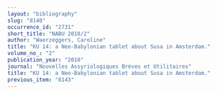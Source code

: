 ```yaml
---
layout: "bibliography"
slug: "8140"
occurrence_id: "2731"
short_title: "NABU 2010/2"
author: "Waerzeggers, Caroline"
title: "KU 14: a Neo-Babylonian tablet about Susa in Amsterdam."
volume_no_: "2"
publication_year: "2010"
journal: "Nouvelles Assyriologiques Brèves et Utilitaires"
title: "KU 14: a Neo-Babylonian tablet about Susa in Amsterdam."
previous_item: "8143"
---
```

